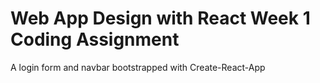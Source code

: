 # Web App Design with React Week 1 Coding Assignment
A login form and navbar bootstrapped with Create-React-App